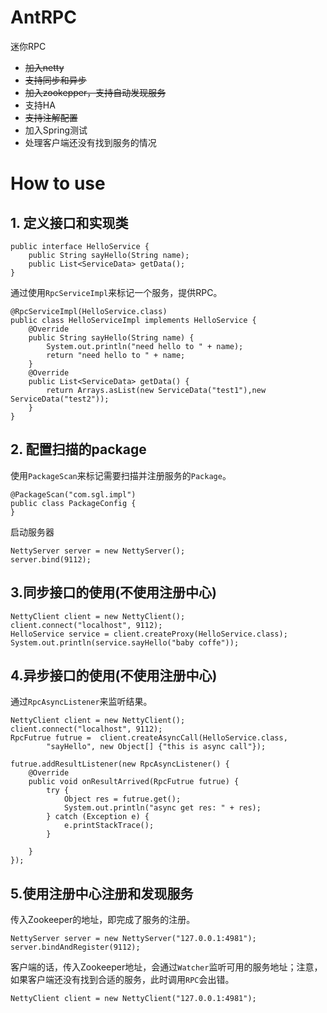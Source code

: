 # AntRPC
迷你RPC

* ~~加入netty~~
* ~~支持同步和异步~~
* ~~加入zookepper，支持自动发现服务~~
* 支持HA
* ~~支持注解配置~~
* 加入Spring测试
* 处理客户端还没有找到服务的情况

# **How to  use**
## 1. 定义接口和实现类
```
public interface HelloService {
	public String sayHello(String name);
	public List<ServiceData> getData();	
}

```
通过使用`RpcServiceImpl`来标记一个服务，提供RPC。
```
@RpcServiceImpl(HelloService.class)
public class HelloServiceImpl implements HelloService {
	@Override
	public String sayHello(String name) {
		System.out.println("need hello to " + name);
		return "need hello to " + name;
	}
    @Override
	public List<ServiceData> getData() {
		return Arrays.asList(new ServiceData("test1"),new ServiceData("test2"));
	}
}
```

## 2. 配置扫描的package
使用`PackageScan`来标记需要扫描并注册服务的`Package`。
```
@PackageScan("com.sgl.impl")
public class PackageConfig {
}
```
启动服务器
```
NettyServer server = new NettyServer();
server.bind(9112);
```
## 3.同步接口的使用(不使用注册中心)
```
NettyClient client = new NettyClient();
client.connect("localhost", 9112);
HelloService service = client.createProxy(HelloService.class);
System.out.println(service.sayHello("baby coffe"));
```
## 4.异步接口的使用(不使用注册中心)
通过`RpcAsyncListener`来监听结果。
```
NettyClient client = new NettyClient();
client.connect("localhost", 9112);
RpcFutrue futrue =  client.createAsyncCall(HelloService.class, 
        "sayHello", new Object[] {"this is async call"});

futrue.addResultListener(new RpcAsyncListener() {
    @Override
    public void onResultArrived(RpcFutrue futrue) {
        try {
            Object res = futrue.get();
            System.out.println("async get res: " + res);
        } catch (Exception e) {
            e.printStackTrace();
        } 
        
    }
});
```

## 5.使用注册中心注册和发现服务
传入Zookeeper的地址，即完成了服务的注册。
```
NettyServer server = new NettyServer("127.0.0.1:4981");
server.bindAndRegister(9112);
```

客户端的话，传入Zookeeper地址，会通过`Watcher`监听可用的服务地址；注意，如果客户端还没有找到合适的服务，此时调用`RPC`会出错。
```
NettyClient client = new NettyClient("127.0.0.1:4981");
```
